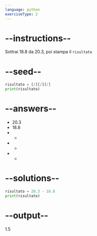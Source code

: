 ```yaml
---
language: python
exerciseType: 2
---
```


# --instructions--

Sottrai 18.8 da 20.3, poi stampa il `risultato`

# --seed--

```python
risultato = [/][/][/]
print(risultato)
```

# --answers--

- 20.3
- 18.8
-  - 
-  + 
-  * 

# --solutions--

```python
risultato = 20.3 - 18.8
print(risultato)
```

# --output--

1.5
